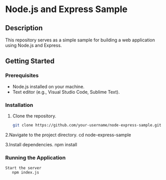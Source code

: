 # Node.js and Express Sample

## Description

This repository serves as a simple sample for building a web application using Node.js and Express.

## Getting Started

### Prerequisites

- Node.js installed on your machine.
- Text editor (e.g., Visual Studio Code, Sublime Text).

### Installation

1. Clone the repository.
   ```bash
   git clone https://github.com/your-username/node-express-sample.git
   
2.Navigate to the project directory.
    cd node-express-sample

3.Install dependencies.
    npm install

### Running the Application
    Start the server 
       npm index.js
    
